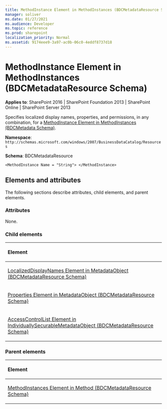 ```yaml
---
title: MethodInstance Element in MethodInstances (BDCMetadataResource Schema)
manager: soliver
ms.date: 01/27/2021
ms.audience: Developer
ms.topic: reference
ms.prod: sharepoint
localization_priority: Normal
ms.assetid: 9174eee9-3a97-ac0b-06c0-4eddf8737d18
---
```


# MethodInstance Element in MethodInstances (BDCMetadataResource Schema)

**Applies to**: SharePoint 2016 | SharePoint Foundation 2013 | SharePoint Online | SharePoint Server 2013

Specifies localized display names, properties, and permissions, in any combination, for a [MethodInstance Element in MethodInstances (BDCMetadata Schema)](methodinstance-element-in-methodinstances-bdcmetadata-schema.md).

**Namespace**: `http://schemas.microsoft.com/windows/2007/BusinessDataCatalog/Resources`

**Schema**: BDCMetadataResource

```
<MethodInstance Name = "String"> </MethodInstance>
```

## Elements and attributes

The following sections describe attributes, child elements, and parent elements.

### Attributes

None.

### Child elements

<table>
<colgroup>
<col width="100%" />
</colgroup>
<thead>
<tr class="header">
<th align="left"><p>Element</p></th>
</tr>
</thead>
<tbody>
<tr class="odd">
<td align="left"><p><span sdata="link"><a href="localizeddisplaynames-element-in-metadataobject-bdcmetadataresource-schema.md">LocalizedDisplayNames Element in MetadataObject (BDCMetadataResource Schema)</a></span></p></td>
</tr>
<tr class="even">
<td align="left"><p><span sdata="link"><a href="properties-element-in-metadataobject-bdcmetadataresource-schema.md">Properties Element in MetadataObject (BDCMetadataResource Schema)</a></span></p></td>
</tr>
<tr class="odd">
<td align="left"><p><span sdata="link"><a href="accesscontrollist-element-in-individuallysecurablemetadataobject-bdcmetadatareso.md">AccessControlList Element in IndividuallySecurableMetadataObject (BDCMetadataResource Schema)</a></span></p></td>
</tr>
</tbody>
</table>

### Parent elements

<table>
<colgroup>
<col width="100%" />
</colgroup>
<thead>
<tr class="header">
<th align="left"><p>Element</p></th>
</tr>
</thead>
<tbody>
<tr class="odd">
<td align="left"><p><span sdata="link"><a href="methodinstances-element-in-method-bdcmetadataresource-schema.md">MethodInstances Element in Method (BDCMetadataResource Schema)</a></span></p></td>
</tr>
</tbody>
</table>









